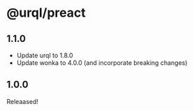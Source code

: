 # @urql/preact

## 1.1.0

- Update urql to 1.8.0
- Update wonka to 4.0.0 (and incorporate breaking changes)

## 1.0.0

Releaased!

